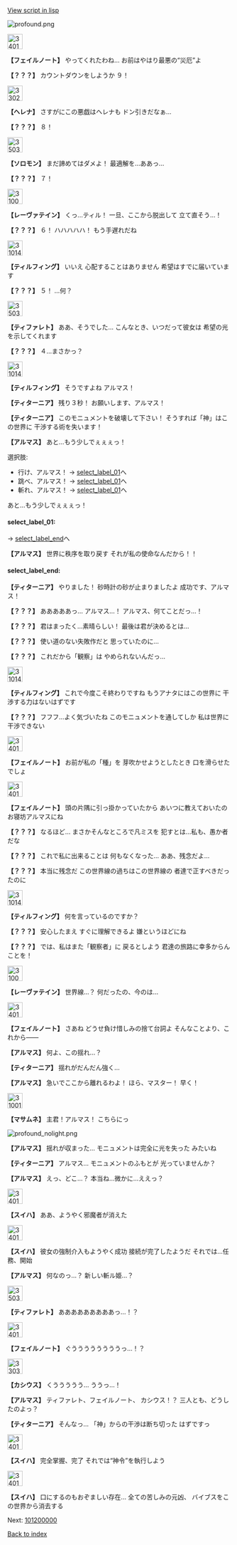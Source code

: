 [View script in lisp](../scripts/101105060.txt)

![profound.png](../images/backgrounds/profound.png)

<img src="../images/units/3401911.png" alt="3401911.png" height="34"/>

**【フェイルノート】**
やってくれたわね…
お前はやはり最悪の“災厄”よ

**【？？？】**
カウントダウンをしようか
９！

<img src="../images/units/3302811.png" alt="3302811.png" height="34"/>

**【ヘレナ】**
さすがにこの悪戯はヘレナも
ドン引きだなぁ…

**【？？？】**
８！

<img src="../images/units/3503111.png" alt="3503111.png" height="34"/>

**【ソロモン】**
まだ諦めてはダメよ！
最適解を…ああっ…

**【？？？】**
７！

<img src="../images/units/3100211.png" alt="3100211.png" height="34"/>

**【レーヴァテイン】**
くっ…ティル！
一旦、ここから脱出して
立て直そう…！

**【？？？】**
６！
ハハハハハ！
もう手遅れだね

<img src="../images/units/3101411.png" alt="3101411.png" height="34"/>

**【ティルフィング】**
いいえ
心配することはありません
希望はすでに届いています

**【？？？】**
５！
…何？

<img src="../images/units/3503211.png" alt="3503211.png" height="34"/>

**【ティファレト】**
ああ、そうでした…
こんなとき、いつだって彼女は
希望の光を示してくれます

**【？？？】**
４…まさかっ？

<img src="../images/units/3101411.png" alt="3101411.png" height="34"/>

**【ティルフィング】**
そうですよね
アルマス！

**【ティターニア】**
残り３秒！
お願いします、アルマス！

**【ティターニア】**
このモニュメントを破壊して下さい！
そうすれば「神」はこの世界に
干渉する術を失います！

**【アルマス】**
あと…もう少しでぇぇぇっ！

選択肢:
- 行け、アルマス！ → [select_label_01](#select_label_01)へ
- 跳べ、アルマス！ → [select_label_01](#select_label_01)へ
- 斬れ、アルマス！ → [select_label_01](#select_label_01)へ


あと…もう少しでぇぇぇっ！

#### select_label_01:
 → [select_label_end](#select_label_end)へ

**【アルマス】**
世界に秩序を取り戻す
それが私の使命なんだから！！

#### select_label_end:

**【ティターニア】**
やりました！
砂時計の砂が止まりましたよ
成功です、アルマス！

**【？？？】**
あああああっ…
アルマス…！
アルマス、何てことだっ…！

**【？？？】**
君はまったく…素晴らしい！
最後は君が決めるとは…

**【？？？】**
使い道のない失敗作だと
思っていたのに…

**【？？？】**
これだから「観察」は
やめられないんだっ…

<img src="../images/units/3101411.png" alt="3101411.png" height="34"/>

**【ティルフィング】**
これで今度こそ終わりですね
もうアナタにはこの世界に
干渉する力はないはずです

**【？？？】**
フフフ…よく気づいたね
このモニュメントを通してしか
私は世界に干渉できない

<img src="../images/units/3401911.png" alt="3401911.png" height="34"/>

**【フェイルノート】**
お前が私の「種」を
芽吹かせようとしたとき
口を滑らせたでしょ

<img src="../images/units/3401911.png" alt="3401911.png" height="34"/>

**【フェイルノート】**
頭の片隅に引っ掛かっていたから
あいつに教えておいたの
お寝坊アルマスにね

**【？？？】**
なるほど…
まさかそんなところで凡ミスを
犯すとは…私も、愚か者だな

**【？？？】**
これで私に出来ることは
何もなくなった…
ああ、残念だよ…

**【？？？】**
本当に残念だ
この世界線の過ちはこの世界線の
者達で正すべきだったのに

<img src="../images/units/3101411.png" alt="3101411.png" height="34"/>

**【ティルフィング】**
何を言っているのですか？

**【？？？】**
安心したまえ
すぐに理解できるよ
嫌というほどにね

**【？？？】**
では、私はまた「観察者」に
戻るとしよう
君達の旅路に幸多からんことを！

<img src="../images/units/3100211.png" alt="3100211.png" height="34"/>

**【レーヴァテイン】**
世界線…？
何だったの、今のは…

<img src="../images/units/3401911.png" alt="3401911.png" height="34"/>

**【フェイルノート】**
さあね
どうせ負け惜しみの捨て台詞よ
そんなことより、これから――

**【アルマス】**
何よ、この揺れ…？

**【ティターニア】**
揺れがだんだん強く…

**【アルマス】**
急いでここから離れるわよ！
ほら、マスター！
早く！

<img src="../images/units/3100111.png" alt="3100111.png" height="34"/>

**【マサムネ】**
主君！アルマス！
こちらにっ

![profound_nolight.png](../images/backgrounds/profound_nolight.png)

**【アルマス】**
揺れが収まった…
モニュメントは完全に光を失った
みたいね

**【ティターニア】**
アルマス…
モニュメントのふもとが
光っていませんか？

**【アルマス】**
えっ、どこ…？
本当ね…微かに…ええっ？

<img src="../images/units/3401719.png" alt="3401719.png" height="34"/>

**【スイハ】**
ああ、ようやく邪魔者が消えた

<img src="../images/units/3401719.png" alt="3401719.png" height="34"/>

**【スイハ】**
彼女の強制介入もようやく成功
接続が完了したようだ
それでは…任務、開始

**【アルマス】**
何なのっ…？
新しい斬ル姫…？

<img src="../images/units/3503211.png" alt="3503211.png" height="34"/>

**【ティファレト】**
あああああああああっ…！？

<img src="../images/units/3401911.png" alt="3401911.png" height="34"/>

**【フェイルノート】**
ぐううううううううっ…！？

<img src="../images/units/3303111.png" alt="3303111.png" height="34"/>

**【カシウス】**
くううううう…
ううっ…！

**【アルマス】**
ティファレト、フェイルノート、
カシウス！？
三人とも、どうしたのよっ？

**【ティターニア】**
そんなっ…
「神」からの干渉は断ち切った
はずですっ

<img src="../images/units/3401719.png" alt="3401719.png" height="34"/>

**【スイハ】**
完全掌握、完了
それでは“神令”を執行しよう

<img src="../images/units/3401719.png" alt="3401719.png" height="34"/>

**【スイハ】**
口にするのもおぞましい存在…
全ての苦しみの元凶、
バイブスをこの世界から消去する

Next: [101200000](101200000.md)

[Back to index](index.md)
